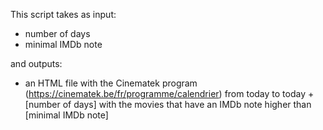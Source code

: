 This script takes as input:
- number of days
- minimal IMDb note

and outputs:
- an HTML file with the Cinematek program (https://cinematek.be/fr/programme/calendrier) from today to today + [number of days] with the movies that have an IMDb note higher than [minimal IMDb note] 
